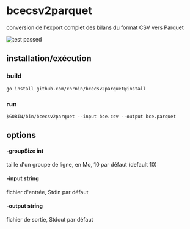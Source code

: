 # bcecsv2parquet
conversion de l'export complet des bilans du format CSV vers Parquet

![test passed](https://github.com/github/docs/actions/workflows/go-test.yml/badge.svg)

## installation/exécution
### build
`go install github.com/chrnin/bcecsv2parquet@install`
### run
`$GOBIN/bin/bcecsv2parquet --input bce.csv --output bce.parquet`

## options
#### -groupSize int
taille d'un groupe de ligne, en Mo, 10 par défaut (default 10)
#### -input string
fichier d'entrée, Stdin par défaut
#### -output string
fichier de sortie, Stdout par défaut

